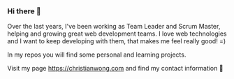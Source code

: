 ### Hi there 👋

Over the last years, I've been working as Team Leader and Scrum Master, helping and growing great web development teams.
I love web technologies and I want to keep developing with them, that makes me feel really good! =)

In my repos you will find some personal and learning projects.

Visit my page https://christianwong.com and find my contact information 🖖

